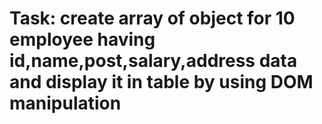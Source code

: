 # Task: create array of object for 10 employee having id,name,post,salary,address data and display it in table by using DOM manipulation 

